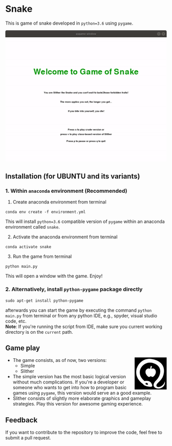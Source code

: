 # Snake
This is game of snake developed in `python=3.6` using `pygame`.

![Snake - Game play](docs/graphics/snake.gif)

## Installation (for UBUNTU and its variants)

### 1. Within `anaconda` environment (Recommended)

1. Create anaconda environment from terminal
```
conda env create -f environment.yml
```
This will install `python=3.6` compatible version of `pygame` within an anaconda environment called `snake`.

2. Activate the anaconda environment from terminal
```
conda activate snake
```

3. Run the game from terminal
```
python main.py
```
This will open a window with the game. Enjoy!

### 2. Alternatively, install `python-pygame` package directly

```
sudo apt-get install python-pygame
```
afterwards you can start the game by executing the command `python main.py` from terminal
or from any python IDE, e.g., spyder, visual studio code, etc.<br>
**Note**: If you're running the script from IDE, make sure you current working directory is on the `current` path.

## Game play
<img align="right" src="images/temptation.png" height="100">

- The game consists, as of now, two versions:
    + Simple
    + Slither
- The simple version has the most basic logical version without much complications. If you're a developer or someone who wants to get into how to program basic games using `pygame`, this version would serve an a good example.
- Slither consists of slightly more elaborate graphics and gameplay strategies. Play this version for awesome gaming experience.

## Feedback
If you want to contribute to the repository to improve the code, feel free to submit a pull request.
